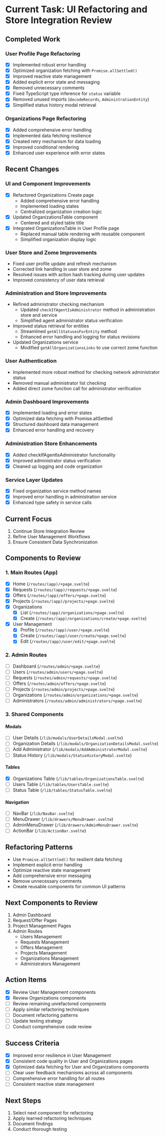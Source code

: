 # Current Task: UI Refactoring and Store Integration Review

## Completed Work
### User Profile Page Refactoring
- [x] Implemented robust error handling
- [x] Optimized organization fetching with `Promise.allSettled()`
- [x] Improved reactive state management
- [x] Added explicit error state and messaging
- [x] Removed unnecessary comments
- [x] Fixed TypeScript type inference for `status` variable
- [x] Removed unused imports (`decodeRecords`, `AdministrationEntity`)
- [x] Simplified status history modal retrieval

### Organizations Page Refactoring
- [x] Added comprehensive error handling
- [x] Implemented data fetching resilience
- [x] Created retry mechanism for data loading
- [x] Improved conditional rendering
- [x] Enhanced user experience with error states

## Recent Changes
### UI and Component Improvements
- [x] Refactored Organizations Create page
  - Added comprehensive error handling
  - Implemented loading states
  - Centralized organization creation logic
- [x] Updated OrganizationsTable component
  - Centered and styled table title
- [x] Integrated OrganizationsTable in User Profile page
  - Replaced manual table rendering with reusable component
  - Simplified organization display logic

### User Store and Zome Improvements
- Fixed user profile update and refresh mechanism
- Corrected link handling in user store and zome
- Resolved issues with action hash tracking during user updates
- Improved consistency of user data retrieval

### Administration and Store Improvements
- Refined administrator checking mechanism
  - Updated `checkIfAgentIsAdministrator` method in administration store and service
  - Simplified agent administrator status verification
- Improved status retrieval for entities
  - Streamlined `getAllStatusesForEntity` method
  - Enhanced error handling and logging for status revisions
- Updated Organizations service
  - Modified `getAllOrganizationsLinks` to use correct zome function

### User Authentication
- Implemented more robust method for checking network administrator status
- Removed manual administrator list checking
- Added direct zome function call for administrator verification

### Admin Dashboard Improvements
- [x] Implemented loading and error states
- [x] Optimized data fetching with Promise.allSettled
- [x] Structured dashboard data management
- [x] Enhanced error handling and recovery

### Administration Store Enhancements
- [x] Added checkIfAgentIsAdministrator functionality
- [x] Improved administrator status verification
- [x] Cleaned up logging and code organization

### Service Layer Updates
- [x] Fixed organization service method names
- [x] Improved error handling in administration service
- [x] Enhanced type safety in service calls

## Current Focus
1. Continue Store Integration Review
2. Refine User Management Workflows
3. Ensure Consistent Data Synchronization

## Components to Review
### 1. Main Routes (App)
- [x] Home (`/routes/(app)/+page.svelte`)
- [x] Requests (`/routes/(app)/requests/+page.svelte`)
- [x] Offers (`/routes/(app)/offers/+page.svelte`)
- [x] Projects (`/routes/(app)/projects/+page.svelte`)
- [x] Organizations
  - [x] List (`/routes/(app)/organizations/+page.svelte`)
  - [x] Create (`/routes/(app)/organizations/create/+page.svelte`)
- [x] User Management
  - [x] Profile (`/routes/(app)/user/+page.svelte`)
  - [x] Create (`/routes/(app)/user/create/+page.svelte`)
  - [x] Edit (`/routes/(app)/user/edit/+page.svelte`)

### 2. Admin Routes
- [ ] Dashboard (`/routes/admin/+page.svelte`)
- [ ] Users (`/routes/admin/users/+page.svelte`)
- [ ] Requests (`/routes/admin/requests/+page.svelte`)
- [ ] Offers (`/routes/admin/offers/+page.svelte`)
- [ ] Projects (`/routes/admin/projects/+page.svelte`)
- [ ] Organizations (`/routes/admin/organizations/+page.svelte`)
- [ ] Administrators (`/routes/admin/administrators/+page.svelte`)

### 3. Shared Components
#### Modals
- [ ] User Details (`/lib/modals/UserDetailsModal.svelte`)
- [ ] Organization Details (`/lib/modals/OrganizationDetailsModal.svelte`)
- [ ] Add Administrator (`/lib/modals/AddAdministratorModal.svelte`)
- [ ] Status History (`/lib/modals/StatusHistoryModal.svelte`)

#### Tables
- [x] Organizations Table (`/lib/tables/OrganizationsTable.svelte`)
- [ ] Users Table (`/lib/tables/UsersTable.svelte`)
- [ ] Status Table (`/lib/tables/StatusTable.svelte`)

#### Navigation
- [ ] NavBar (`/lib/NavBar.svelte`)
- [ ] MenuDrawer (`/lib/drawers/MenuDrawer.svelte`)
- [ ] AdminMenuDrawer (`/lib/drawers/AdminMenuDrawer.svelte`)
- [ ] ActionBar (`/lib/ActionBar.svelte`)

## Refactoring Patterns
- Use `Promise.allSettled()` for resilient data fetching
- Implement explicit error handling
- Optimize reactive state management
- Add comprehensive error messaging
- Remove unnecessary comments
- Create reusable components for common UI patterns

## Next Components to Review
1. Admin Dashboard
2. Request/Offer Pages
3. Project Management Pages
4. Admin Routes
   - Users Management
   - Requests Management
   - Offers Management
   - Projects Management
   - Organizations Management
   - Administrators Management

## Action Items
- [x] Review User Management components
- [x] Review Organizations components
- [ ] Review remaining unrefactored components
- [ ] Apply similar refactoring techniques
- [ ] Document refactoring patterns
- [ ] Update testing strategy
- [ ] Conduct comprehensive code review

## Success Criteria
- [x] Improved error resilience in User Management
- [x] Consistent code quality in User and Organizations pages
- [x] Optimized data fetching for User and Organizations components
- [ ] Clear user feedback mechanisms across all components
- [ ] Comprehensive error handling for all routes
- [ ] Consistent reactive state management

## Next Steps
1. Select next component for refactoring
2. Apply learned refactoring techniques
3. Document findings
4. Conduct thorough testing